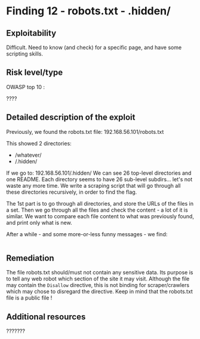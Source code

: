 # Finding 12 - robots.txt - .hidden/

## Exploitability
Difficult. Need to know (and check) for a specific page, and have some scripting skills.

## Risk level/type
OWASP top 10 :

????

## Detailed description of the exploit
Previously, we found the robots.txt file:
192.168.56.101/robots.txt

This showed 2 directories:
- /whatever/
- /.hidden/

If we go to:
192.168.56.101/.hidden/
We can see 26 top-level directories and one README. Each directory seems to have 26 sub-level subdirs... let's not waste any more time.
We write a scraping script that will go through all these directories recursively, in order to find the flag.

The 1st part is to go through all directories, and store the URLs of the files in a set.
Then we go through all the files and check the content - a lot of it is similar.
We want to compare each file content to what was previously found, and print only what is new.

After a while - and some more-or-less funny messages - we find:
```Hey, here is your flag : d5eec3ec36cf80dce44a896f961c1831a05526ec215693c8f2c39543497d4466
```

## Remediation

The file robots.txt should/must not contain any sensitive data. Its purpose is to tell any web robot which section of the site it may visit.
Although the file may contain the ```Disallow``` directive, this is not binding for scraper/crawlers which may chose to disregard the directive. Keep in mind that the robots.txt file is a public file !

## Additional resources
???????